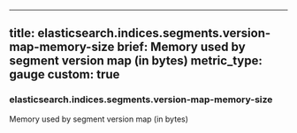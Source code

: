 
---
title: elasticsearch.indices.segments.version-map-memory-size
brief: Memory used by segment version map (in bytes)
metric_type: gauge
custom: true
---
### elasticsearch.indices.segments.version-map-memory-size

Memory used by segment version map (in bytes)

